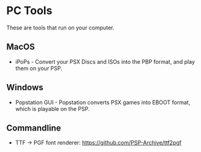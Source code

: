 # PC Tools

These are tools that run on your computer.

## MacOS

- iPoPs - Convert your PSX Discs and ISOs into the PBP format, and play them on your PSP.

## Windows

- Popstation GUI - Popstation converts PSX games into EBOOT format, which is playable on the PSP.

## Commandline

- TTF -> PGF font renderer: https://github.com/PSP-Archive/ttf2pgf
